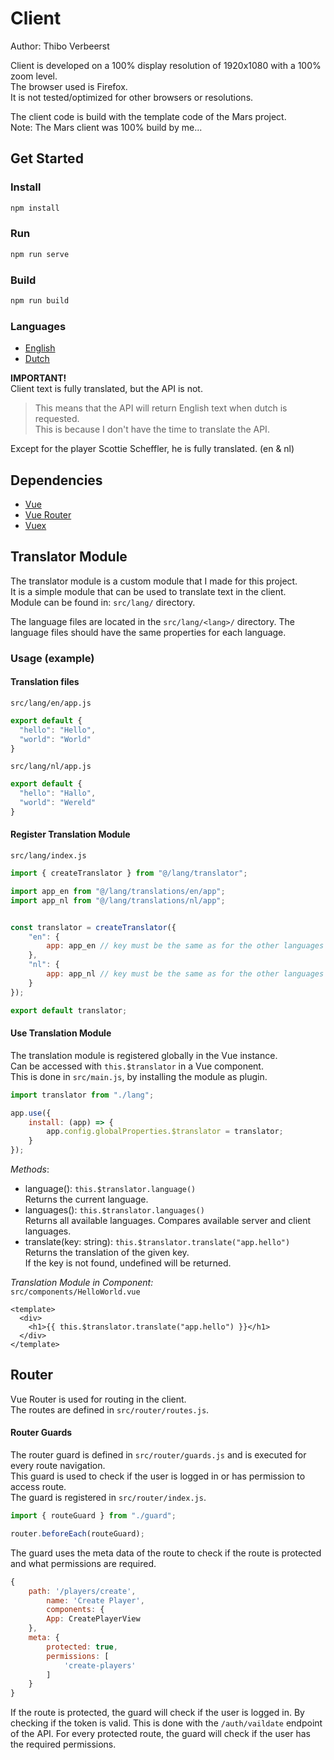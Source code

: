 # Client
Author: Thibo Verbeerst

Client is developed on a 100% display resolution of 1920x1080 with a 100% zoom level.  
The browser used is Firefox.  
It is not tested/optimized for other browsers or resolutions.  

The client code is build with the template code of the Mars project.  
Note: The Mars client was 100% build by me...

## Get Started

### Install

```bash
npm install
```

### Run

```bash
npm run serve
```

### Build

```bash
npm run build
```


### Languages
- [English](#english)
- [Dutch](#dutch)

**IMPORTANT!**  
Client text is fully translated, but the API is not.
> This means that the API will return English text when dutch is requested.  
> This is because I don't have the time to translate the API.  

Except for the player Scottie Scheffler, he is fully translated. (en & nl)

## Dependencies
- [Vue](https://vuejs.org/)
- [Vue Router](https://router.vuejs.org/)
- [Vuex](https://vuex.vuejs.org/)

## Translator Module
The translator module is a custom module that I made for this project.  
It is a simple module that can be used to translate text in the client.  
Module can be found in: `src/lang/` directory.

The language files are located in the `src/lang/<lang>/` directory.
The language files should have the same properties for each language.

### Usage (example)

#### Translation files
`src/lang/en/app.js`
```js
export default {
  "hello": "Hello",
  "world": "World"
}
```
`src/lang/nl/app.js`
```js
export default {
  "hello": "Hallo",
  "world": "Wereld"
}
```

#### Register Translation Module
`src/lang/index.js`
```js
import { createTranslator } from "@/lang/translator";

import app_en from "@/lang/translations/en/app";
import app_nl from "@/lang/translations/nl/app";


const translator = createTranslator({
    "en": {
        app: app_en // key must be the same as for the other languages
    },
    "nl": {
        app: app_nl // key must be the same as for the other languages
    }
});

export default translator;
```

#### Use Translation Module
The translation module is registered globally in the Vue instance.  
Can be accessed with `this.$translator` in a Vue component.  
This is done in `src/main.js`, by installing the module as plugin.
````js
import translator from "./lang";

app.use({
    install: (app) => {
        app.config.globalProperties.$translator = translator;
    }
});
````

*Methods*:
- language(): `this.$translator.language()`   
  Returns the current language.
- languages(): `this.$translator.languages()`  
  Returns all available languages. Compares available server and client languages.
- translate(key: string): `this.$translator.translate("app.hello")`  
  Returns the translation of the given key.  
  If the key is not found, undefined will be returned.


*Translation Module in Component:*  
`src/components/HelloWorld.vue`
```vue
<template>
  <div>
    <h1>{{ this.$translator.translate("app.hello") }}</h1>
  </div>
</template>
```
## Router
Vue Router is used for routing in the client.  
The routes are defined in `src/router/routes.js`.

#### Router Guards
The router guard is defined in `src/router/guards.js` and is executed for every route navigation.  
This guard is used to check if the user is logged in or has permission to access route.  
The guard is registered in `src/router/index.js`.
````js
import { routeGuard } from "./guard";

router.beforeEach(routeGuard);
````

The guard uses the meta data of the route to check if the route is protected and what permissions are required.  
````js
{
    path: '/players/create',
        name: 'Create Player',
        components: {
        App: CreatePlayerView
    },
    meta: {
        protected: true,
        permissions: [
            'create-players'
        ]
    }
}
````

If the route is protected, the guard will check if the user is logged in. By checking if the token is valid.
This is done with the `/auth/vaildate` endpoint of the API.
For every protected route, the guard will check if the user has the required permissions.
